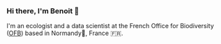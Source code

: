 ### Hi there, I'm Benoit 👋

I'm an ecologist and a data scientist at the French Office for Biodiversity ([OFB](https://www.ofb.gouv.fr/)) based in Normandy🐄, France 🇫🇷.

<!--
**richaben/richaben** is a ✨ _special_ ✨ repository because its `README.md` (this file) appears on your GitHub profile.

Here are some ideas to get you started:

- 🔭 I’m currently working on ...
- 🌱 I’m currently learning ...
- 👯 I’m looking to collaborate on ...
- 🤔 I’m looking for help with ...
- 💬 Ask me about ...
- 📫 How to reach me: ...
- 😄 Pronouns: ...
- ⚡ Fun fact: ...
-->
